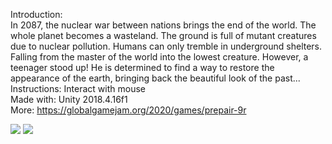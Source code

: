 
Introduction:   
In 2087, the nuclear war between nations brings the end of the world. The whole planet becomes a wasteland. The ground is full of mutant creatures due to nuclear pollution. Humans can only tremble in underground shelters. Falling from the master of the world into the lowest creature. However, a teenager stood up! He is determined to find a way to restore the appearance of the earth, bringing back the beautiful look of the past...  
Instructions: Interact with mouse  
Made with: Unity 2018.4.16f1  
More: https://globalgamejam.org/2020/games/prepair-9r  

![](imagePath)
[<img src="https://img.youtube.com/vi/F0HZTOR2Wms/hqdefault.jpg">](https://youtu.be/F0HZTOR2Wms)
